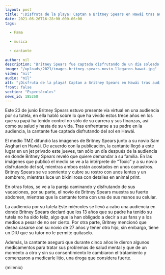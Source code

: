 ```yaml
---
layout: post
title: "¡Disfruta de la playa! Captan a Britney Spears en Hawái tras audiencia por tutela"
date: 2021-06-26T16:28:00.000-06:00
tags:
  
  - Fama
  
  - musica
  
  - cantante
  
author: nil
description: "Britney Spears fue captada disfrutando de un día soleado en Hawái junto a su novio tras la audiencia que tuvo por su tutela. "
image: "/uploads/2021/images-britney-spears-novio-llegaron-hawai.jpg"
video: "nil"
audio: "nil"
alt: "¡Disfruta de la playa! Captan a Britney Spears en Hawái tras audiencia por tutela"
front: false
section: "Espectáculos"
news_id: 185260
---
```


Este 23 de junio Britney Spears estuvo presente vía virtual en una audiencia por su tutela, en ella habló sobre lo que ha vivido estos trece años en los que su papá ha tenido control no sólo de su carrera y sus finanzas, así como su salud y hasta de su vida. Tras enfrentarse a su padre en la audiencia, la cantante fue captada disfrutando del sol en Hawái. 

El medio TMZ difundió las imágenes de Britney Spears junto a su novio Sam Asghari en Hawái. De acuerdo con la publicación, la cantante llegó a este lugar en un jet privado este jueves, tan sólo un día después de la audiencia en donde Britney Spears reveló que quiere demandar a su familia.
En las imágenes que publicó el medio se ve a la intérprete de “Toxic” y a su novio disfrutando del sol, mientras ambos están acostados en unos camastros. Britney Spears se ve sonriente y cubre su rostro con unos lentes y un sombrero, mientras luce un bikini rosa con detalles en animal print. 

En otras fotos, se ve a la pareja caminando y disfrutando de sus vacaciones, por su parte, el novio de Britney Spears muestra su fuerte abdomen, mientras que la cantante toma con una de sus manos su celular. 


La audiencia por su tutela Este miércoles se llevó a cabo una audiencia en donde Britney Spears declaró que los 13 años que su padre ha tenido su tutela no ha sido feliz, algo que la han obligado a decir a sus fans y a los medios a pesar de no ser cierto. Por otra parte, Britney mencionó que desea casarse con su novio de 27 años y tener otro hijo, sin embargo, tiene un DIU que su tutor no le permite quítaselo. 

Además, la cantante aseguró que durante cinco años le dieron algunos medicamentos para tratar sus problemas de salud mental y que de un momento a otro y sin su consentimiento le cambiaron el tratamiento y comenzaron a medicarle litio, una droga que considera fuerte.

(milenio)
